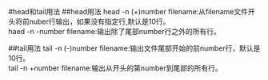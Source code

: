 #head和tail用法
##head用法
head -n (+)number filename:从filename文件开头将前nuber行输出，如果没有指定行,默认是10行。  
haed -n -number filename:输出除了尾部number行之外的所有行。  

##tail用法
tail -n (-)number filename:输出文件尾部开始的前number行，默认是10行。  
tail -n +number filename:输出从开头的第number到尾部的所有行。  
